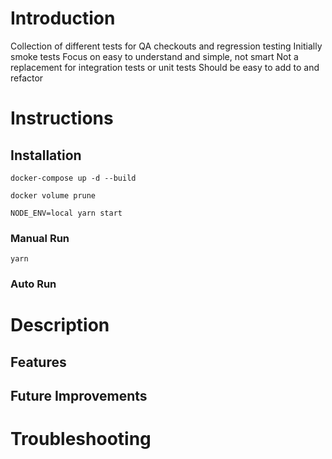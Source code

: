 # Introduction
Collection of different tests for QA checkouts and regression testing
Initially smoke tests
Focus on easy to understand and simple, not smart
Not a replacement for integration tests or unit tests
Should be easy to add to and refactor
# Instructions
## Installation
```
docker-compose up -d --build
```
`docker volume prune`
```
NODE_ENV=local yarn start
```

### Manual Run
```
yarn
```
### Auto Run
# Description
## Features
## Future Improvements
# Troubleshooting